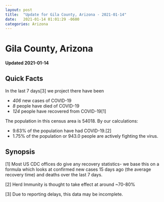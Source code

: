 ```yaml
---
layout: post
title:  "Update for Gila County, Arizona - 2021-01-14"
date:   2021-01-14 01:01:29 -0600
categories: Arizona
---
```


# Gila County, Arizona
#### Updated 2021-01-14

## Quick Facts

In the last 7 days[3] we project there have been
- *406* new cases of COVID-19
- *8* people have died of COVID-19
- *124* people have recovered from COVID-19[1]

The population in this census area is 54018. By our calculations:
- 9.63% of the population have had COVID-19.[2]
- 1.75% of the population or 943.0 people are actively fighting the virus.

## Synopsis




[1] Most US CDC offices do give any recovery statistics- we base this on a formula which looks at confirmed new cases
15 days ago (the average recovery time) and deaths over the last 7 days.

[2] Herd Immunity is thought to take effect at around ~70-80%

[3] Due to reporting delays, this data may be incomplete.
 
    